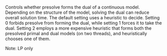 Controls whether presolve forms the dual of a continuous model. Depending on the structure of the model, solving the
dual can reduce overall solution time. The default setting uses a heuristic to decide. Setting 0 forbids presolve from
forming the dual, while setting 1 forces it to take the dual. Setting 2 employs a more expensive heuristic that forms
both the presolved primal and dual models (on two threads), and heuristically chooses one of them.

Note: LP only
